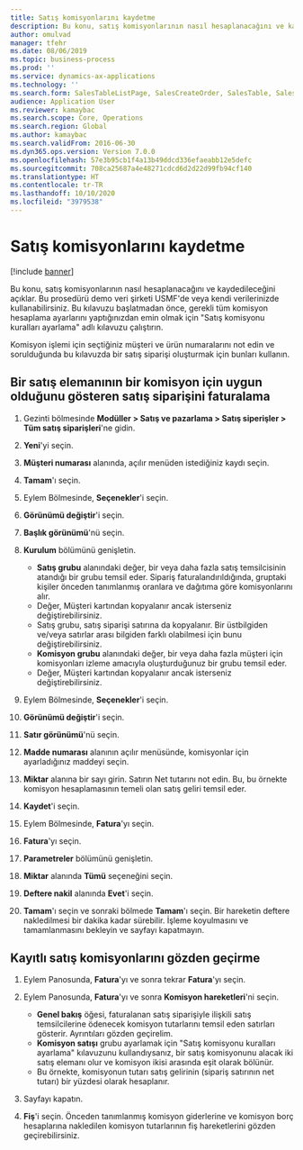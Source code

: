 ```yaml
---
title: Satış komisyonlarını kaydetme
description: Bu konu, satış komisyonlarının nasıl hesaplanacağını ve kaydedileceğini açıklar.
author: omulvad
manager: tfehr
ms.date: 08/06/2019
ms.topic: business-process
ms.prod: ''
ms.service: dynamics-ax-applications
ms.technology: ''
ms.search.form: SalesTableListPage, SalesCreateOrder, SalesTable, SalesEditLines,  CustInvoiceJournal, CommissionTrans, LedgerTransVoucher, CustClassificationGroup
audience: Application User
ms.reviewer: kamaybac
ms.search.scope: Core, Operations
ms.search.region: Global
ms.author: kamaybac
ms.search.validFrom: 2016-06-30
ms.dyn365.ops.version: Version 7.0.0
ms.openlocfilehash: 57e3b95cb1f4a13b49ddcd336efaeabb12e5defc
ms.sourcegitcommit: 708ca25687a4e48271cdcd6d2d22d99fb94cf140
ms.translationtype: HT
ms.contentlocale: tr-TR
ms.lasthandoff: 10/10/2020
ms.locfileid: "3979538"
---
```

# <a name="register-sales-commissions"></a>Satış komisyonlarını kaydetme

[!include [banner](../../includes/banner.md)]

Bu konu, satış komisyonlarının nasıl hesaplanacağını ve kaydedileceğini açıklar. Bu prosedürü demo veri şirketi USMF'de veya kendi verilerinizde kullanabilirsiniz. Bu kılavuzu başlatmadan önce, gerekli tüm komisyon hesaplama ayarlarını yaptığınızdan emin olmak için "Satış komisyonu kuralları ayarlama" adlı kılavuzu çalıştırın.

Komisyon işlemi için seçtiğiniz müşteri ve ürün numaralarını not edin ve sorulduğunda bu kılavuzda bir satış siparişi oluşturmak için bunları kullanın.


## <a name="invoice-a-sales-order-that-qualifies-a-salesperson-for-a-commission"></a>Bir satış elemanının bir komisyon için uygun olduğunu gösteren satış siparişini faturalama
1. Gezinti bölmesinde **Modüller > Satış ve pazarlama > Satış siperişler > Tüm satış siparişleri**'ne gidin.
2. **Yeni**'yi seçin.
3. **Müşteri numarası** alanında, açılır menüden istediğiniz kaydı seçin.
4. **Tamam**'ı seçin.
5. Eylem Bölmesinde, **Seçenekler**'i seçin.
6. **Görünümü değiştir**'i seçin.
7. **Başlık görünümü**'nü seçin.
8. **Kurulum** bölümünü genişletin.

    - **Satış grubu** alanındaki değer, bir veya daha fazla satış temsilcisinin atandığı bir grubu temsil eder. Sipariş faturalandırıldığında, gruptaki kişiler önceden tanımlanmış oranlara ve dağıtıma göre komisyonlarını alır.   
    - Değer, Müşteri kartından kopyalanır ancak isterseniz değiştirebilirsiniz.  
    - Satış grubu, satış siparişi satırına da kopyalanır. Bir üstbilgiden ve/veya satırlar arası bilgiden farklı olabilmesi için bunu değiştirebilirsiniz.  
    - **Komisyon grubu** alanındaki değer, bir veya daha fazla müşteri için komisyonları izleme amacıyla oluşturduğunuz bir grubu temsil eder.   
    - Değer, Müşteri kartından kopyalanır ancak isterseniz değiştirebilirsiniz.   

9. Eylem Bölmesinde, **Seçenekler**'i seçin.
10. **Görünümü değiştir**'i seçin.
11. **Satır görünümü**'nü seçin.
12. **Madde numarası** alanının açılır menüsünde, komisyonlar için ayarladığınız maddeyi seçin. 
13. **Miktar** alanına bir sayı girin. Satırın Net tutarını not edin. Bu, bu örnekte komisyon hesaplamasının temeli olan satış geliri temsil eder.  
14. **Kaydet**'i seçin.
15. Eylem Bölmesinde, **Fatura**'yı seçin.
16. **Fatura**'yı seçin.
17. **Parametreler** bölümünü genişletin.
18. **Miktar** alanında **Tümü** seçeneğini seçin.
19. **Deftere nakil** alanında **Evet**'i seçin.
20. **Tamam**'ı seçin ve sonraki bölmede **Tamam**'ı seçin. Bir hareketin deftere nakledilmesi bir dakika kadar sürebilir. İşleme koyulmasını ve tamamlanmasını bekleyin ve sayfayı kapatmayın.  

## <a name="review-the-registered-sales-commissions"></a>Kayıtlı satış komisyonlarını gözden geçirme
1. Eylem Panosunda, **Fatura**'yı ve sonra tekrar **Fatura**'yı seçin.
2. Eylem Panosunda, **Fatura**'yı ve sonra **Komisyon hareketleri**'ni seçin.

    - **Genel bakış** öğesi, faturalanan satış siparişiyle ilişkili satış temsilcilerine ödenecek komisyon tutarlarını temsil eden satırları gösterir. Ayrıntıları gözden geçirelim.  
    - **Komisyon satışı** grubu ayarlamak için "Satış komisyonu kuralları ayarlama" kılavuzunu kullandıysanız, bir satış komisyonunu alacak iki satış elemanı olur ve komisyon ikisi arasında eşit olarak bölünür.  
    - Bu örnekte, komisyonun tutarı satış gelirinin (sipariş satırının net tutarı) bir yüzdesi olarak hesaplanır.  
3. Sayfayı kapatın.
4. **Fiş**'i seçin. Önceden tanımlanmış komisyon giderlerine ve komisyon borç hesaplarına nakledilen komisyon tutarlarının fiş hareketlerini gözden geçirebilirsiniz.  

